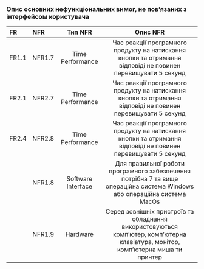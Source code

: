 ### Опис основних нефункціональних вимог, не пов’язаних з інтерфейсом користувача
|FR|NFR|Тип NFR|Опис NFR|
|:-|:-|:-:|:-:|
|FR1.1|NFR1.7|Time Performance|Час реакції програмного продукту на натискання кнопки та отримання відповіді не повинен перевищувати 5 секунд|
|FR2.1|NFR2.7|Time Performance|Час реакції програмного продукту на натискання кнопки та отримання відповіді не повинен перевищувати 5 секунд|
|FR2.4|NFR2.8|Time Performance|Час реакції програмного продукту на натискання кнопки та отримання відповіді не повинен перевищувати 5 секунд|
||NFR1.8|Software Interface|Для правильної роботи програмного забезпечення потрібна 7 та вище операційна система Windows або операційна система MacOs|
||NFR1.9|Hardware|Серед зовнішніх пристроїв та обладнання використовуються компʼютер, компʼютерна клавіатура, монітор, компʼютерна миша ти принтер|
